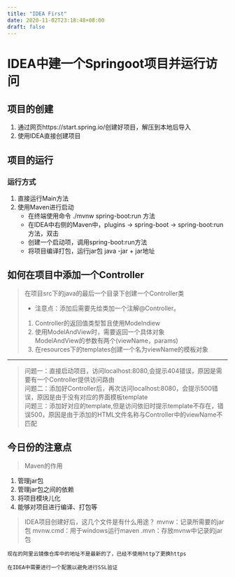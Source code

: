 ```yaml
---
title: "IDEA First"
date: 2020-11-02T23:18:48+08:00
draft: false
---
```

# IDEA中建一个Springoot项目并运行访问

## 项目的创建

1. 通过网页https://start.spring.io/创建好项目，解压到本地后导入
2. 使用IDEA直接创建项目

## 项目的运行

### 运行方式

1. 直接运行Main方法
2. 使用Maven进行启动
    - 在终端使用命令 ./mvnw spring-boot:run 方法
    - 在IDEA中右侧的Maven中，plugins -> spring-boot -> spring-boot:run 方法，双击
    - 创建一个启动项，调用spring-boot:run方法
    - 将项目编译打包，运行jar包 java -jar + jar地址

## 如何在项目中添加一个Controller

> 在项目src下的java的最后一个目录下创建一个Controller类  
> + 注意点：添加后需要先给类加一个注解@Controller。
> 1. Controller的返回值类型暂且使用Modelndiew 
> 2. 使用ModelAndView时，需要返回一个具体对象  
     ModelAndView的参数有两个(viewName，params)
> 3. 在resources下的templates创建一个名为viewName的模板对象
<hr>

> 问题一：直接启动项目，访问localhost:8080,会提示404错误，原因是需要有一个Controller提供访问路由  
问题二：添加好Controller后，再次访问localhost:8080，会提示500错误，原因是由于没有对应的界面模板template  
问题三：添加好对应的template,但是访问依旧时提示template不存在，错误500，原因是由于添加的HTML文件名称与Controller中的viewName不匹配

## 今日份的注意点

> Maven的作用
1. 管理jar包
2. 管理jar包之间的依赖
3. 将项目模块儿化
4. 能够对项目进行编译、打包等

> IDEA项目创建好后，这几个文件是有什么用途？
mvnw：记录所需要的jar包
mvnw.cmd：用于windows运行maven
.mvn：存放mvnw中记录的jar包

```
现在的阿里云镜像仓库中的地址不是最新的了，已经不使用http了更换https

在IDEA中需要进行一个配置以避免进行SSL验证

```
